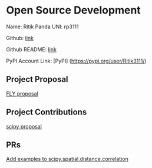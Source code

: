 # Open Source Development

Name: Ritik Panda
UNI: rp3111

Github: [link](https://github.com/Ritik3111)

Github README: [link](https://github.com/Ritik3111/Ritik3111/blob/main/README.md)

PyPI Account Link: [PyPI] (<https://pypi.org/user/Ritik3111/>)

## Project Proposal

[FLY proposal](../projects/python/Fly.md)

## Project Contributions

[scipy proposal](../projects/python/scipy.md)


## PRs

[Add examples to scipy.spatial.distance.correlation](https://github.com/scipy/scipy/pull/18431)
